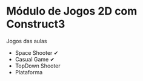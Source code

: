 # Módulo de Jogos 2D com Construct3
<p> Jogos das aulas </p>
<ul>
  <li>Space Shooter &#10004</li>
  <li>Casual Game &#10004</li>
  <li>TopDown Shooter</li>
  <li>Plataforma</li>
</ul>

